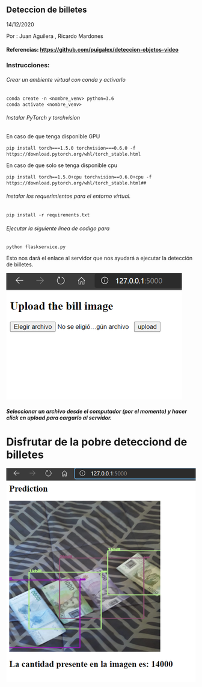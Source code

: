 ## Deteccion de billetes
14/12/2020


Por :   Juan Aguilera ,
        Ricardo Mardones  


####  Referencias: https://github.com/puigalex/deteccion-objetos-video


### Instrucciones:



###### Crear un ambiente virtual con conda y activarlo

```
conda create -n <nombre_venv> python=3.6
conda activate <nombre_venv>
```

###### Instalar PyTorch y torchvision

En caso de que tenga disponible GPU

```
pip install torch===1.5.0 torchvision===0.6.0 -f https://download.pytorch.org/whl/torch_stable.html
```

En caso de que solo se tenga disponible cpu
```
pip install torch==1.5.0+cpu torchvision==0.6.0+cpu -f https://download.pytorch.org/whl/torch_stable.html##
```

###### Instalar los requerimientos para el entorno virtual.



```
pip install -r requirements.txt
```
###### Ejecutar la siguiente linea de codigo para

```
python flaskservice.py
```

Esto nos dará el enlace al servidor que nos ayudará a ejecutar la detección de billetes.


![Captura de el servidor web](/images_readme/flaskservice.png)

##### Seleccionar un archivo desde el computador (por el momento) y hacer click en upload para cargarlo al servidor.



# __Disfrutar de la pobre detecciond de billetes__

![Captura de el servidor web](/images_readme/flaskServiceResult.png)
